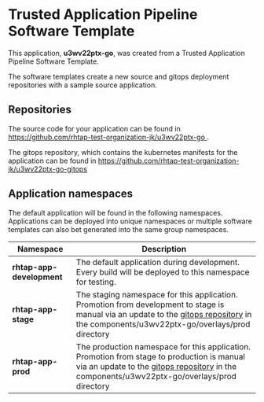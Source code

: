 # Trusted Application Pipeline Software Template

This application, **u3wv22ptx-go**, was created from a Trusted Application Pipeline Software Template.

The software templates create a new source and gitops deployment repositories with a sample source application. 

## Repositories

The source code for your application can be found in [https://github.com/rhtap-test-organization-jk/u3wv22ptx-go ](https://github.com/rhtap-test-organization-jk/u3wv22ptx-go ).
 
The gitops repository, which contains the kubernetes manifests for the application can be found in 
[https://github.com/rhtap-test-organization-jk/u3wv22ptx-go-gitops ](https://github.com/rhtap-test-organization-jk/u3wv22ptx-go-gitops ) 

## Application namespaces 

The default application will be found in the following namespaces. Applications can be deployed into unique namespaces or multiple software templates can also bet generated into the same group namespaces.  

|  Namespace   |  Description   |  
| -------- | -------- |   
| **rhtap-app-development** | The default application during development. Every build will be deployed to this namespace for testing. | 
| **rhtap-app-stage** | The staging namespace for this application. Promotion from development to stage is manual via an update to the [gitops repository](https://github.com/rhtap-test-organization-jk/u3wv22ptx-go-gitops ) in the components/u3wv22ptx-go/overlays/prod directory |  
| **rhtap-app-prod** | The production namespace for this application. Promotion from stage to production is manual via an update to the [gitops repository](https://github.com/rhtap-test-organization-jk/u3wv22ptx-go-gitops ) in the components/u3wv22ptx-go/overlays/prod directory | 